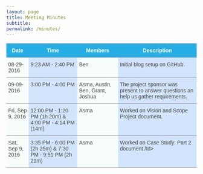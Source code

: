 ```yaml
---
layout: page
title: Meeting Minutes
subtitle:
permalink: /minutes/
---
```


<style type="text/css">
.tg  {border-collapse:collapse;border-spacing:0;border-color:#999;}
.tg td{font-family:Arial, sans-serif;font-size:14px;padding:10px 5px;border-style:solid;border-width:0px;overflow:hidden;word-break:normal;border-color:#999;color:#444;background-color:#F7FDFA;border-top-width:1px;border-bottom-width:1px;}
.tg th{font-family:Arial, sans-serif;font-size:14px;font-weight:normal;padding:10px 5px;border-style:solid;border-width:0px;overflow:hidden;word-break:normal;border-color:#999;color:#fff;background-color:#26ADE4;border-top-width:1px;border-bottom-width:1px;}
.tg .tg-9hbo{font-weight:bold;vertical-align:top}
.tg .tg-yw4l{vertical-align:top}
.tg .tg-6k2t{background-color:#D2E4FC;vertical-align:top}
</style>
<table class="tg">
  <tr>
    <th class="tg-9hbo">Date</th>
    <th class="tg-9hbo">Time</th>
    <th class="tg-9hbo">Members</th>
    <th class="tg-9hbo">Description</th>
  </tr>
  <tr>
    <td class="tg-yw4l">08-29-2016<br></td>
    <td class="tg-6k2t">9:23 AM - 2:40 PM</td>
    <td class="tg-yw4l">Ben</td>
    <td class="tg-6k2t">Initial blog setup on GitHub.</td>
  </tr>
  <tr>
    <td class="tg-yw4l">09-09-2016</td>
    <td class="tg-6k2t">3:00 PM - 4:00 PM</td>
    <td class="tg-yw4l">Asma, Austin, Ben, Grant, Joshua</td>
    <td class="tg-6k2t">The project sponsor was present to answer questions an help us gather requirements.</td>
  </tr>
  <tr>
    <td class="tg-yw4l">Fri, Sep 9, 2016<br></td>
    <td class="tg-6k2t">12:00 PM - 1:20 PM (1h 20m) & 4:00 PM - 4:14 PM (14m)</td>
    <td class="tg-yw4l">Asma</td>
    <td class="tg-6k2t">Worked on Vision and Scope Project document.</td>
  </tr>
  <tr>
    <td class="tg-yw4l">Sat, Sep 9, 2016<br></td>
    <td class="tg-6k2t">3:35 PM - 6:00 PM (2h 25m) & 7:30 PM - 9:51 PM (2h 21m)</td>
    <td class="tg-yw4l">Asma</td>
    <td class="tg-6k2t">Worked on Case Study: Part 2 document./td>
  </tr>
</table>

